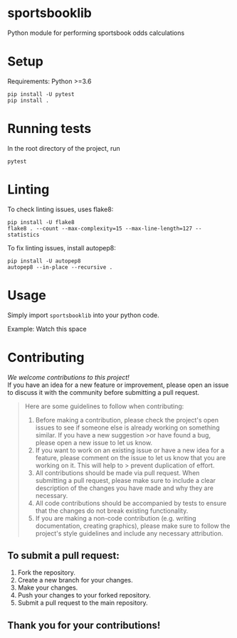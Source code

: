 # sportsbooklib
Python module for performing sportsbook odds calculations

# Setup

Requirements: Python >=3.6

```
pip install -U pytest 
pip install .
```

# Running tests
In the root directory of the project, run
```
pytest
```

# Linting
To check linting issues, uses flake8:
```
pip install -U flake8
flake8 . --count --max-complexity=15 --max-line-length=127 --statistics
```

To fix linting issues, install autopep8:
```
pip install -U autopep8
autopep8 --in-place --recursive .
```

# Usage
Simply import ```sportsbooklib``` into your python code.

Example: Watch this space


# Contributing

*We welcome contributions to this project!* <br>
If you have an idea for a new feature or improvement, please open an issue to discuss it with the community before submitting a pull request.

>Here are some guidelines to follow when contributing:
>1. Before making a contribution, please check the project's open issues to see if someone else is already working on something similar. If you have a new suggestion >or    have found a bug, please open a new issue to let us know.
>2. If you want to work on an existing issue or have a new idea for a feature, please comment on the issue to let us know that you are working on it. This will help to >   prevent duplication of effort.
>3. All contributions should be made via pull request. When submitting a pull request, please make sure to include a clear description of the changes you have made and    why they are necessary.
>4. All code contributions should be accompanied by tests to ensure that the changes do not break existing functionality.
>5. If you are making a non-code contribution (e.g. writing documentation, creating graphics), please make sure to follow the project's style guidelines and include any    necessary attribution.

## To submit a pull request:
1. Fork the repository.
2. Create a new branch for your changes.
3. Make your changes.
4. Push your changes to your forked repository.
5. Submit a pull request to the main repository.

## Thank you for your contributions!

